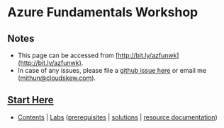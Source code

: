 # Azure Fundamentals Workshop

## Notes

* This page can be accessed from [http://bit.ly/azfunwk](http://bit.ly/azfunwk).
* In case of any issues, please file a [github issue here](https://github.com/mithunshanbhag/azure-fundamentals-workshop/issues) or email me (mithun@cloudskew.com).

## [Start Here](https://github.com/mithunshanbhag/azure-fundamentals-workshop/projects/4)

* [Contents](https://github.com/mithunshanbhag/azure-fundamentals-workshop/projects/4) | [Labs](./labs) ([prerequisites](./lab-prerequisites.md) | [solutions](./code-samples) | [resource documentation](./resource-documentation.md))

